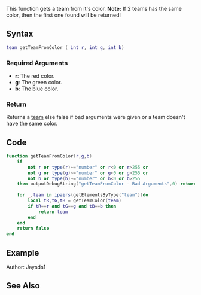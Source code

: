 <lowercasetitle/>

This function gets a team from it's color. **Note:** If 2 teams has the same color, then the first one found will be returned!

Syntax
------

``` lua
team getTeamFromColor ( int r, int g, int b)
```

### Required Arguments

-   **r**: The red color.
-   **g**: The green color.
-   **b**: The blue color.

### Return

Returns a [team](/team.md "wikilink") else false if bad arguments were given or a team doesn't have the same color.

Code
----

``` lua
function getTeamFromColor(r,g,b)
    if 
        not r or type(r)~="number" or r<0 or r>255 or
        not g or type(g)~="number" or g<0 or g>255 or
        not b or type(b)~="number" or b<0 or b>255
    then outputDebugString("getTeamFromColor - Bad Arguments",0) return false end
        
    for _,team in ipairs(getElementsByType("team"))do
        local tR,tG,tB = getTeamColor(team)
        if tR==r and tG==g and tB==b then
            return team
        end
    end
    return false
end
```

Example
-------

Author: Jaysds1

See Also
--------
